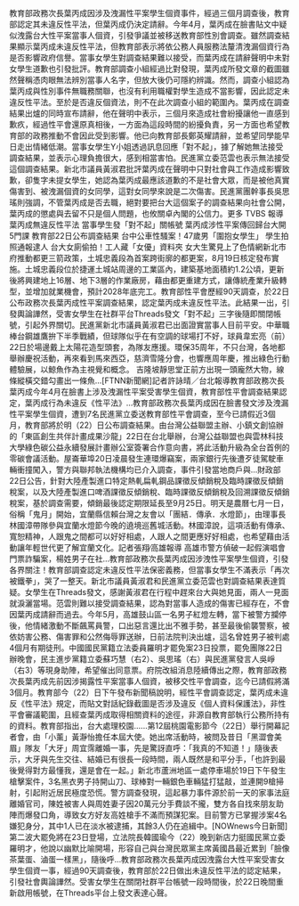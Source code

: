 教育部政務次長葉丙成因涉及洩漏性平案學生個資事件，經過三個月調查後，教育部認定其未違反性平法，但葉丙成仍決定請辭。今年4月，葉丙成在臉書貼文中疑似洩露台大性平案當事人個資，引發爭議並被移送教育部性別會調查。雖然調查結果顯示葉丙成未違反性平法，但教育部表示將依公務人員服務法釐清洩漏個資行為是否影響政府信譽。當事女學生對調查結果難以接受，而葉丙成在請辭聲明中未對女學生道歉也引發批評。教育部調查小組經過比對發現，葉丙成所發文章的截圖雖然聲稱憑肉眼無法辨別當事人名字，但放大後仍可隱約辨識。然而，調查小組認為葉丙成與性別事件無職務關聯，也沒有利用職權對學生造成不當影響，因此認定未違反性平法。至於是否違反個資法，則不在此次調查小組的範圍內。葉丙成在調查結果出爐的同時宣布請辭，他在聲明中表示，三個月來造成社會紛擾讓他一直感到歉疚，經過性平會還原真相後，一方面為這段時間的紛擾負責，另一方面也希望教育部的政務推動不會因此受到影響。他已向教育部長鄭英耀請辭，並希望同學能早日走出情緒低潮。當事女學生Y小姐透過訊息回應「對不起」，據了解她無法接受調查結果，並表示心理負擔很大，感到相當害怕。民進黨立委范雲也表示無法接受這個調查結果。新北市議員黃淑君批評葉丙成在聲明中只對社會與工作造成影響致歉，卻隻字未提女學生，她認為葉丙成最應該道歉的不是社會大眾，而是被他真實傷害到、被洩漏個資的女同學，這對女同學來說是二次傷害。民進黨團幹事長吳思瑤則強調，不管葉丙成是否去職，絕對要把台大這個案子的調查結果向社會公開，葉丙成的懲處與去留不只是個人問題，也攸關卓內閣的公信力。更多 TVBS 報導葉丙成無違反性平法 當事學生發「對不起」關帳號 葉丙成涉性平案傳回歸台大開5門課 教育部22日公布調查結果 台中公車性騷案！47歲男「圍抱女學生」 學生拍照通報逮人 台大女廁偷拍！工人藏「女優」資料夾 女大生驚見上了色情網新北市府推動都更三箭政策，土城忠義段為首案跨街廓的都更案，8月19日核定發布實施。土城忠義段位於捷運土城站周邊的工業區內，建築基地面積約1.2公頃，更新後將興建地上16層、地下3層的作業廠房，藉由都更重建方式，讓傳統產業升級轉型，並增加就業機會，預計2028年底完工。教育部性平會歷經90天調查，於22日公布政務次長葉丙成性平案調查結果，認定葉丙成未違反性平法。此結果一出，引發輿論譁然，受害女學生在社群平台Threads發文「對不起」三字後隨即關閉帳號，引起外界關切。民進黨新北市議員黃淑君已出面證實當事人目前平安。中華職棒台鋼雄鷹拚下半季戰績，但球隊似乎在有空調的球場打不好，球員韋宏亮（前）22日於場邊戴上太陽花造型頭套，為隊友應援。環保35周年，不只台灣，各地都舉辦慶祝活動，再來看到馬來西亞，慈濟雪隆分會，也響應周年慶，推出綠色行動體驗展，以鯨魚作為主視覺和概念。 吉隆坡靜思堂正前方出現一頭龐然大物，線條縱橫交錯勾畫出一條魚...[FTNN新聞網]記者許詠晴／台北報導教育部政務次長葉丙成今年4月在臉書上涉及洩漏性平案受害學生個資，教育部性平會調查結果認定，葉丙成行為未違反《性平法》...教育部政務次長葉丙成因在臉書發文涉及洩漏性平案學生個資，遭到7名民進黨立委送教育部性平會調查，至今已請假近3個月，教育部將於明（22）日公布調查結果。由台灣公益聯盟主辦、小鎮文創協辦的「東區創生共伴計畫成果沙龍」22日在台北舉辦，台灣公益聯盟也與雲林科技大學綠色碳公益永續發展計畫辦公室簽署合作意向書，將此活動升級為全台首例的零碳會議活動。屋崙華埠20日凌晨發生連環爆竊案，兩家銀行先後遭歹徒駕駛車輛衝撞闖入，警方與聯邦執法機構均已介入調查，事件引發當地商戶與...財政部22日公告，針對大陸產製進口特定熱軋扁軋鋼品課徵反傾銷稅及臨時課徵反傾銷稅案，以及大陸產製進口啤酒課徵反傾銷稅、臨時課徵反傾銷稅及回溯課徵反傾銷稅案，基於調查需要，傾銷最後認定期限延長至9月25日。明天是農曆七月一日，俗稱「鬼月」開始，宜蘭縣信賴台灣之友會以「團結．傳承．水燈節」，由理事長林國漳帶隊參與宜蘭水燈節今晚的遶境巡舊城活動。林國漳說，這項活動有傳承、寬恕精神，人跟鬼之間都可以好好相處，人跟人之間更應好好相處，也希望藉由活動讓年輕世代更了解宜蘭文化。記者張翔∕高雄報導 高雄市警方偵破一起假演唱會門票詐騙案，楊姓男子在社…教育部政務次長葉丙成因涉洩性平案學生個資，引發各界關注！教育部調查認定未違反性平法保密義務，但當事女學生不滿表示「再次被鐵拳」，哭了一整天。新北市議員黃淑君和民進黨立委范雲也對調查結果表達質疑。女學生在Threads發文，感謝黃淑君在行程中趕來台大與她見面，兩人一見面就淚灑當場。范雲則難以接受調查結果，認為對當事人造成的傷害已經存在，不會因葉丙成請辭而過去。今年5月，高雄鼓山區一名男子紅燈左轉，當下被警方攔停後，他情緒激動不斷飆罵員警，口出惡言還比出不雅手勢，甚至最後偷襲警察，被依妨害公務、傷害罪和公然侮辱罪送辦，日前法院判決出爐，這名曾姓男子被判處4個月有期徒刑。中國國民黨籍立法委員羅明才罷免案23日投票，罷免團隊22日辦晚會，民主進步黨籍立委蘇巧慧（右2）、吳思瑤（右）與民進黨發言人吳崢（右3）等現身助陣，希望催出同意票。府院改組消息陸續傳出之際，教育部政務次長葉丙成先前因涉揭露性平案當事人個資，被移交性平會調查，迄今已請假將滿3個月。教育部今（22）日下午發布新聞稿說明，經性平會調查認定，葉丙成未違反《性平法》規定，而貼文對話紀錄截圖是否涉及違反《個人資料保護法》，非性平會審議範圍，且經查葉丙成取得相關資料的途徑，非源自教育部執行公務所持有的資料。教育部指出，台大處理校園......第12屆桃園電影節今（22日）舉行開幕記者會，由「小薰」黃瀞怡擔任本屆大使。她出席活動時，被問及昔日「黑澀會美眉」隊友「大牙」周宜霈離婚一事，先是驚訝直呼：「我真的不知道！」隨後表示，大牙與先生交往、結婚已有很長一段時間，兩人既然是和平分手，「也許到最後覺得對方最懂我，還是會在一起。」新北市蘆洲地區一處停車場於19日下午發生槍擊案件，3名黑衣男子持開山刀、球棒對一輛銀色車輛猛打猛敲，並連開9槍掃射，引起附近居民極度恐慌。警方調查發現，這起暴力事件源於前一天的家事法庭離婚官司，陳姓被害人與周姓妻子因20萬元分手費談不攏，雙方各自找來朋友助陣而爆發口角，導致女方好友高姓槍手不滿而預謀犯案。目前警方已掌握涉案4名嫌犯身分，其中1人已在淡水被逮捕，其餘3人仍在追緝中。[NOWnews今日新聞]第二波大罷免將在23日登場，立法院長韓國瑜今（22）晚到新店力挺國民黨立委羅明才，他說以幽默比喻開場，形容自己與台灣民眾黨主席黃國昌最近累到「臉像茶葉蛋、滷蛋一樣黑」，隨後呼...教育部政務次長葉丙成因洩露台大性平案受害女學生個資一事，經過90天調查後，教育部於22日做出未違反性平法的認定結果，引發社會輿論譁然。受害女學生在關閉社群平台帳號一段時間後，於22日晚間重新啟用帳號，在Threads平台上發文表達心聲。